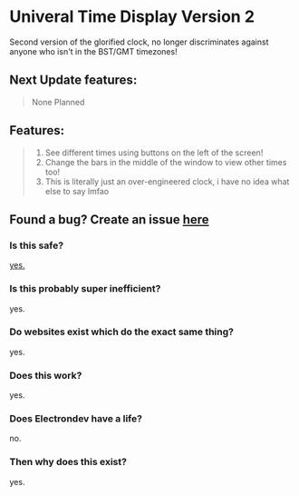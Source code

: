 # Univeral Time Display Version 2
Second version of the glorified clock, no longer discriminates against anyone who isn't in the BST/GMT timezones!
## Next Update features:
> None Planned
## Features:
> 1. See different times using buttons on the left of the screen!
> 2. Change the bars in the middle of the window to view other times too!
> 3. This is literally just an over-engineered clock, i have no idea what else to say lmfao

## Found a bug? Create an issue [here](https://github.com/ElectronDevDude/UTD-V2/issues)
### Is this safe?
[yes.](https://media.discordapp.net/attachments/443488569932120064/832699138092957716/unknown.png)
### Is this probably super inefficient?
yes.
### Do websites exist which do the exact same thing?
yes.
### Does this work?
yes.
### Does Electrondev have a life?
no.
### Then why does this exist?
yes.
